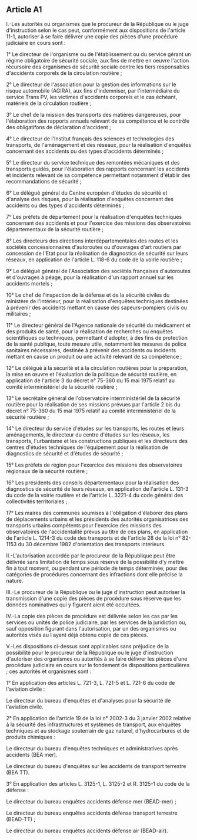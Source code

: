 Article A1
----
I.-Les autorités ou organismes que le procureur de la République ou le juge
d'instruction selon le cas peut, conformément aux dispositions de l'article
11-1, autoriser à se faire délivrer une copie des pièces d'une procédure
judiciaire en cours sont :

1° Le directeur de l'organisme ou de l'établissement ou du service gérant un
régime obligatoire de sécurité sociale, aux fins de mettre en oeuvre l'action
récursoire des organismes de sécurité sociale contre les tiers responsables
d'accidents corporels de la circulation routière ;

2° Le directeur de l'association pour la gestion des informations sur le risque
automobile (AGIRA), aux fins d'indemniser, par l'intermédiaire du service Trans
PV, les victimes d'accidents corporels et le cas échéant, matériels de la
circulation routière ;

3° Le chef de la mission des transports des matières dangereuses, pour
l'élaboration des rapports annuels relevant de sa compétence et le contrôle des
obligatifons de déclaration d'accident ;

4° Le directeur de l'Institut français des sciences et technologies des
transports, de l'aménagement et des réseaux, pour la réalisation d'enquêtes
concernant des accidents ou des types d'accidents déterminés ;

5° Le directeur du service technique des remontées mécaniques et des transports
guidés, pour l'élaboration des rapports concernant les accidents et incidents
relevant de sa compétence permettant notamment d'établir des recommandations de
sécurité ;

6° Le délégué général du Centre européen d'études de sécurité et d'analyse des
risques, pour la réalisation d'enquêtes concernant des accidents ou des types
d'accidents déterminés ;

7° Les préfets de département pour la réalisation d'enquêtes techniques
concernant des accidents et pour l'exercice des missions des observatoires
départementaux de la sécurité routière ;

8° Les directeurs des directions interdépartementales des routes et les sociétés
concessionnaires d'autoroutes ou d'ouvrages d'art routiers par concession de
l'Etat pour la réalisation de diagnostics de sécurité sur leurs réseaux, en
application de l'article L. 118-6 du code de la voirie routière ;

9° Le délégué général de l'Association des sociétés françaises d'autoroutes et
d'ouvrages à péage, pour la réalisation d'un rapport annuel sur les accidents
mortels ;

10° Le chef de l'inspection de la défense et de la sécurité civiles du ministère
de l'intérieur, pour la réalisation d'enquêtes techniques destinées à prévenir
des accidents mettant en cause des sapeurs-pompiers civils ou militaires ;

11° Le directeur général de l'Agence nationale de sécurité du médicament et des
produits de santé, pour la réalisation de recherches ou enquêtes scientifiques
ou techniques, permettant d'adopter, à des fins de protection de la santé
publique, toute mesure utile, notamment les mesures de police sanitaires
nécessaires, destinée à prévenir des accidents ou incidents mettant en cause un
produit ou une activité relevant de sa compétence ;

12° Le délégué à la sécurité et à la circulation routières pour la préparation,
la mise en œuvre et l'évaluation de la politique de sécurité routière, en
application de l'article 3 du décret n° 75-360 du 15 mai 1975 relatif au comité
interministériel de la sécurité routière ;

13° Le secrétaire général de l'observatoire interministériel de la sécurité
routière pour la réalisation de ses missions prévues par l'article 2 bis du
décret n° 75-360 du 15 mai 1975 relatif au comité interministériel de la
sécurité routière ;

14° Le directeur du service d'études sur les transports, les routes et leurs
aménagements, le directeur du centre d'études sur les réseaux, les transports,
l'urbanisme et les constructions publiques et les directeurs des centres
d'études techniques de l'équipement pour la réalisation de diagnostics de
sécurité et d'études de sécurité ;

15° Les préfets de région pour l'exercice des missions des observatoires
régionaux de la sécurité routière ;

16° Les présidents des conseils départementaux pour la réalisation des
diagnostics de sécurité de leurs réseaux, en application de l'article L. 131-3
du code de la voirie routière et de l'article L. 3221-4 du code général des
collectivités territoriales ;

17° Les maires des communes soumises à l'obligation d'élaborer des plans de
déplacements urbains et les présidents des autorités organisatrices des
transports urbains compétents pour l'exercice des missions des observatoires de
l'accidentalité prévus au titre de ces plans, en application de l'article L.
1214-3 du code des transports et de l'article 28 de la loi n° 82-1153 du 30
décembre 1982 d'orientation des transports intérieurs.

II.-L'autorisation accordée par le procureur de la République peut être délivrée
sans limitation de temps sous réserve de la possibilité d'y mettre fin à tout
moment, ou pendant une période de temps déterminée, pour des catégories de
procédures concernant des infractions dont elle précise la nature.

III.-Le procureur de la République ou le juge d'instruction peut autoriser la
transmission d'une copie des pièces de procédure sous réserve que les données
nominatives qui y figurent aient été occultées.

IV.-La copie des pièces de procédure est délivrée selon les cas par les services
ou unités de police judiciaire, par les services de la juridiction ou, sauf
opposition figurant dans l'autorisation, par un des organismes ou autorités
visés au I ayant déjà obtenu copie de ces pièces.

V.-Les dispositions ci-dessus sont applicables sans préjudice de la possibilité
pour le procureur de la République ou le juge d'instruction d'autoriser des
organismes ou autorités à se faire délivrer les pièces d'une procédure
judiciaire en cours sur le fondement de dispositions particulières ; ces
autorités et organismes sont :

1° En application des articles L. 721-3, L. 721-5 et L. 721-6 du code de
l'aviation civile :

Le directeur du bureau d'enquêtes et d'analyses pour la sécurité de l'aviation
civile.

2° En application de l'article 19 de la loi n° 2002-3 du 3 janvier 2002 relative
à la sécurité des infrastructures et systèmes de transport, aux enquêtes
techniques et au stockage souterrain de gaz naturel, d'hydrocarbures et de
produits chimiques :

Le directeur du bureau d'enquêtes techniques et administratives après accidents
(BEA mer).

Le directeur du bureau d'enquêtes sur les accidents de transport terrestre (BEA
TT).

3° En application des articles L. 3125-1, L. 3125-2 et R. 3125-1 du code de la
défense :

Le directeur du bureau enquêtes accidents défense mer (BEAD-mer) ;

Le directeur du bureau enquêtes accidents défense transport terrestre (BEAD-TT)
;

Le directeur du bureau enquêtes accidents défense air (BEAD-air).
